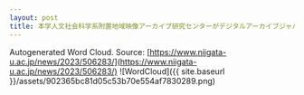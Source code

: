 ```yaml
---
layout: post
title: 本学人文社会科学系附置地域映像アーカイブ研究センターがデジタルアーカイブジャパン・アワード2023を受賞しました
---
```

Autogenerated Word Cloud.
Source\: [https://www.niigata-u.ac.jp/news/2023/506283/](https://www.niigata-u.ac.jp/news/2023/506283/)
![WordCloud]({{ site.baseurl }}/assets/902365bc81d05c53b70e554af7830289.png)
